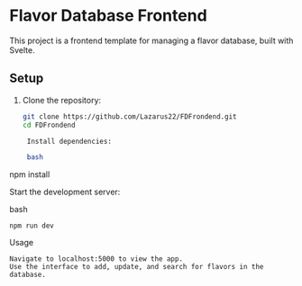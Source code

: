 # Flavor Database Frontend

This project is a frontend template for managing a flavor database, built with Svelte.

## Setup

1. Clone the repository:
   ```bash
   git clone https://github.com/Lazarus22/FDFrondend.git
   cd FDFrondend

    Install dependencies:

    bash

npm install

Start the development server:

bash

    npm run dev

Usage

    Navigate to localhost:5000 to view the app.
    Use the interface to add, update, and search for flavors in the database.
